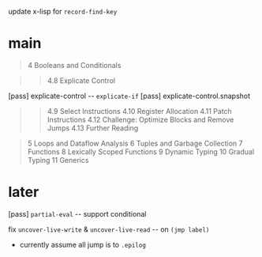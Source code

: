 update x-lisp for `record-find-key`

# main

> 4 Booleans and Conditionals

>> 4.8 Explicate Control

[pass] explicate-control -- `explicate-if`
[pass] explicate-control.snapshot

>> 4.9 Select Instructions
>> 4.10 Register Allocation
>> 4.11 Patch Instructions
>> 4.12 Challenge: Optimize Blocks and Remove Jumps
>> 4.13 Further Reading

> 5 Loops and Dataflow Analysis
> 6 Tuples and Garbage Collection
> 7 Functions
> 8 Lexically Scoped Functions
> 9 Dynamic Typing
> 10 Gradual Typing
> 11 Generics

# later

[pass] `partial-eval` -- support conditional

fix `uncover-live-write` & `uncover-live-read` -- on `(jmp label)`

- currently assume all jump is to `.epilog`
